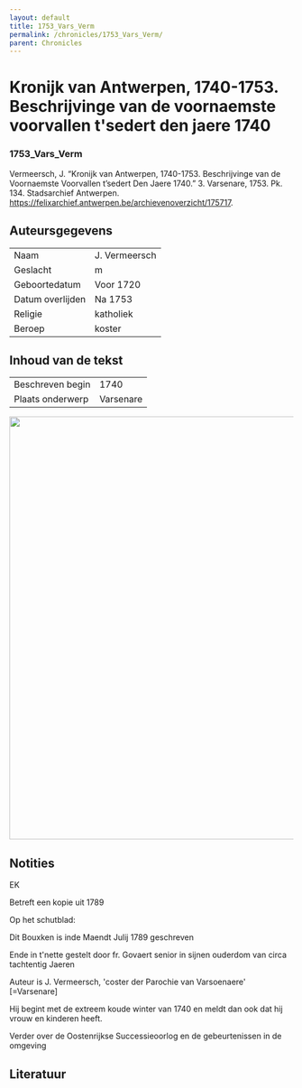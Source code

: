 ```yaml
---
layout: default
title: 1753_Vars_Verm
permalink: /chronicles/1753_Vars_Verm/
parent: Chronicles
--- 
```



# Kronijk van Antwerpen, 1740-1753. Beschrijvinge van de voornaemste voorvallen t'sedert den jaere 1740 

### 1753_Vars_Verm 

Vermeersch, J. “Kronijk van Antwerpen, 1740-1753. Beschrijvinge van de Voornaemste Voorvallen t’sedert Den Jaere 1740.” 3. Varsenare, 1753. Pk. 134. Stadsarchief Antwerpen. https://felixarchief.antwerpen.be/archievenoverzicht/175717. 

## Auteursgegevens 

| | | 
| --------------- | --------------- | 
| Naam | J. Vermeersch | 
| Geslacht | m | 
| Geboortedatum | Voor 1720 | 
| Datum overlijden | Na 1753 | 
| Religie | katholiek | 
| Beroep | koster | 

## Inhoud van de tekst 

| | | 
| --------------- | --------------- | 
| Beschreven begin | 1740 | 
| Plaats onderwerp | Varsenare | 

[<img src="..\..\barplots_chronicles\1753_Vars_Verm.jpg" width="750"/>](..\..\barplots_chronicles\1753_Vars_Verm.jpg) 

## Notities 

EK

Betreft een kopie uit 1789

Op het schutblad:

Dit Bouxken is inde Maendt Julij 1789 geschreven

Ende in t'nette gestelt door fr. Govaert senior in sijnen ouderdom van circa
tachtentig Jaeren

Auteur is J. Vermeersch, 'coster der Parochie van Varsoenaere' [=Varsenare]

Hij begint met de extreem koude winter van 1740 en meldt dan ook dat hij vrouw
en kinderen heeft.

Verder over de Oostenrijkse Successieoorlog en de gebeurtenissen in de
omgeving



## Literatuur 

